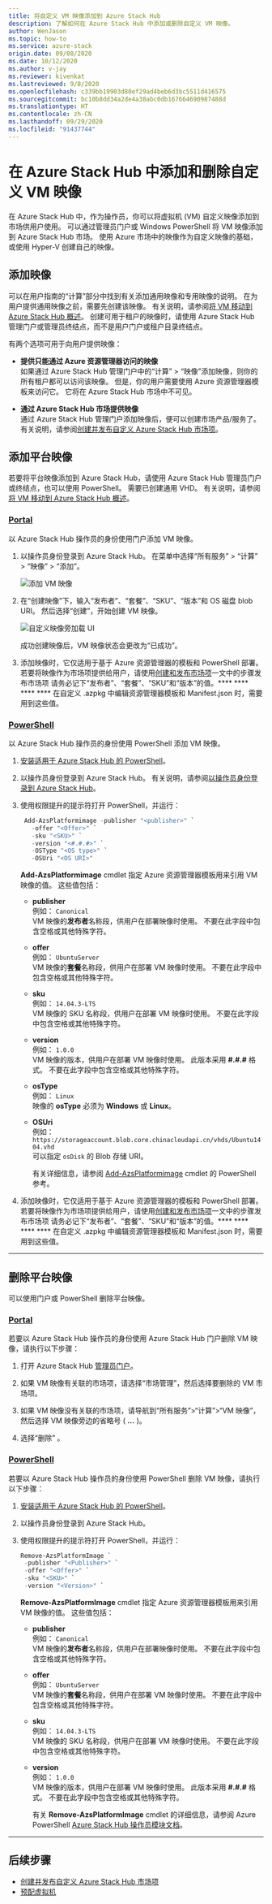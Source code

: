 ```yaml
---
title: 将自定义 VM 映像添加到 Azure Stack Hub
description: 了解如何在 Azure Stack Hub 中添加或删除自定义 VM 映像。
author: WenJason
ms.topic: how-to
ms.service: azure-stack
origin.date: 09/08/2020
ms.date: 10/12/2020
ms.author: v-jay
ms.reviewer: kivenkat
ms.lastreviewed: 9/8/2020
ms.openlocfilehash: c339bb19903d80ef29ad4beb6d3bc5511d416575
ms.sourcegitcommit: bc10b8dd34a2de4a38abc0db167664690987488d
ms.translationtype: HT
ms.contentlocale: zh-CN
ms.lasthandoff: 09/29/2020
ms.locfileid: "91437744"
---
```

# <a name="add-and-remove-a-custom-vm-image-to-azure-stack-hub"></a>在 Azure Stack Hub 中添加和删除自定义 VM 映像

在 Azure Stack Hub 中，作为操作员，你可以将虚拟机 (VM) 自定义映像添加到市场供用户使用。 可以通过管理员门户或 Windows PowerShell 将 VM 映像添加到 Azure Stack Hub 市场。 使用 Azure 市场中的映像作为自定义映像的基础，或使用 Hyper-V 创建自己的映像。

## <a name="add-an-image"></a>添加映像

可以在用户指南的“计算”部分中找到有关添加通用映像和专用映像的说明。 在为用户提供通用映像之前，需要先创建该映像。 有关说明，请参阅[将 VM 移动到 Azure Stack Hub 概述](/azure-stack/user/vm-move-overview)。 创建可用于租户的映像时，请使用 Azure Stack Hub 管理门户或管理员终结点，而不是用户门户或租户目录终结点。

有两个选项可用于向用户提供映像：

- **提供只能通过 Azure 资源管理器访问的映像**  
  如果通过 Azure Stack Hub 管理门户中的“计算” > “映像”添加映像，则你的所有租户都可以访问该映像。 但是，你的用户需要使用 Azure 资源管理器模板来访问它。 它将在 Azure Stack Hub 市场中不可见。

- **通过 Azure Stack Hub 市场提供映像**  
    通过 Azure Stack Hub 管理门户添加映像后，便可以创建市场产品/服务了。 有关说明，请参阅[创建并发布自定义 Azure Stack Hub 市场项](azure-stack-create-and-publish-marketplace-item.md)。


## <a name="add-a-platform-image"></a>添加平台映像

若要将平台映像添加到 Azure Stack Hub，请使用 Azure Stack Hub 管理员门户或终结点，也可以使用 PowerShell。 需要已创建通用 VHD。 有关说明，请参阅[将 VM 移动到 Azure Stack Hub 概述](/azure-stack/user/vm-move-overview)。

### <a name="portal"></a>[Portal](#tab/image-add-portal)

以 Azure Stack Hub 操作员的身份使用门户添加 VM 映像。

1. 以操作员身份登录到 Azure Stack Hub。 在菜单中选择“所有服务” > “计算” > “映像” > “添加”。   

   ![添加 VM 映像](./media/azure-stack-add-vm-image/tca4.png)

2. 在“创建映像”下，输入“发布者”、“套餐”、“SKU”、“版本”和 OS 磁盘 blob URI。 然后选择“创建”，开始创建 VM 映像。

   ![自定义映像旁加载 UI](./media/azure-stack-add-vm-image/tca5.png)

   成功创建映像后，VM 映像状态会更改为“已成功”。

3. 添加映像时，它仅适用于基于 Azure 资源管理器的模板和 PowerShell 部署。 若要将映像作为市场项提供给用户，请使用[创建和发布市场项](azure-stack-create-and-publish-marketplace-item.md)一文中的步骤发布市场项 请务必记下“发布者”、“套餐”、“SKU”和“版本”的值。**** **** **** **** 在自定义 .azpkg 中编辑资源管理器模板和 Manifest.json 时，需要用到这些值。

### <a name="powershell"></a>[PowerShell](#tab/image-add-ps)

 以 Azure Stack Hub 操作员的身份使用 PowerShell 添加 VM 映像。

1. [安装适用于 Azure Stack Hub 的 PowerShell](azure-stack-powershell-install.md)。  

2. 以操作员身份登录到 Azure Stack Hub。 有关说明，请参阅[以操作员身份登录到 Azure Stack Hub](azure-stack-powershell-configure-admin.md)。

3. 使用权限提升的提示符打开 PowerShell，并运行：

   ```powershell
    Add-AzsPlatformimage -publisher "<publisher>" `
      -offer "<Offer>" `
      -sku "<SKU>" `
      -version "<#.#.#>" `
      -OSType "<OS type>" `
      -OSUri "<OS URI>"
   ```

   **Add-AzsPlatformimage** cmdlet 指定 Azure 资源管理器模板用来引用 VM 映像的值。 这些值包括：
   - **publisher**  
     例如： `Canonical`  
     VM 映像的**发布者**名称段，供用户在部署映像时使用。 不要在此字段中包含空格或其他特殊字符。  
   - **offer**  
     例如： `UbuntuServer`  
     VM 映像的**套餐**名称段，供用户在部署 VM 映像时使用。 不要在此字段中包含空格或其他特殊字符。  
   - **sku**  
     例如： `14.04.3-LTS`  
     VM 映像的 SKU 名称段，供用户在部署 VM 映像时使用。 不要在此字段中包含空格或其他特殊字符。  
   - **version**  
     例如： `1.0.0`  
     VM 映像的版本，供用户在部署 VM 映像时使用。 此版本采用 **\#.\#.\#** 格式。 不要在此字段中包含空格或其他特殊字符。  
   - **osType**  
     例如： `Linux`  
     映像的 **osType** 必须为 **Windows** 或 **Linux**。  
   - **OSUri**  
     例如： `https://storageaccount.blob.core.chinacloudapi.cn/vhds/Ubuntu1404.vhd`  
     可以指定 `osDisk` 的 Blob 存储 URI。  

     有关详细信息，请参阅 [Add-AzsPlatformimage](https://docs.microsoft.com/powershell/module/azs.compute.admin/add-azsplatformimage) cmdlet 的 PowerShell 参考。

4. 添加映像时，它仅适用于基于 Azure 资源管理器的模板和 PowerShell 部署。 若要将映像作为市场项提供给用户，请使用[创建和发布市场项](azure-stack-create-and-publish-marketplace-item.md)一文中的步骤发布市场项 请务必记下“发布者”、“套餐”、“SKU”和“版本”的值。**** **** **** **** 在自定义 .azpkg 中编辑资源管理器模板和 Manifest.json 时，需要用到这些值。

---

## <a name="remove-a-platform-image"></a>删除平台映像

可以使用门户或 PowerShell 删除平台映像。

### <a name="portal"></a>[Portal](#tab/image-rem-portal)

若要以 Azure Stack Hub 操作员的身份使用 Azure Stack Hub 门户删除 VM 映像，请执行以下步骤：

1. 打开 Azure Stack Hub [管理员门户](https://portal.azure.cn/signin/index)。

2. 如果 VM 映像有关联的市场项，请选择“市场管理”，然后选择要删除的 VM 市场项。

3. 如果 VM 映像没有关联的市场项，请导航到“所有服务”>“计算”>“VM 映像”，然后选择 VM 映像旁边的省略号 ( **...** )。

4. 选择“删除” 。

### <a name="powershell"></a>[PowerShell](#tab/image-rem-ps)

若要以 Azure Stack Hub 操作员的身份使用 PowerShell 删除 VM 映像，请执行以下步骤：

1. [安装适用于 Azure Stack Hub 的 PowerShell](azure-stack-powershell-install.md)。

2. 以操作员身份登录到 Azure Stack Hub。

3. 使用权限提升的提示符打开 PowerShell，并运行：

   ```powershell  
   Remove-AzsPlatformImage `
    -publisher "<Publisher>" `
    -offer "<Offer>" `
    -sku "<SKU>" `
    -version "<Version>" `
   ```

   **Remove-AzsPlatformImage** cmdlet 指定 Azure 资源管理器模板用来引用 VM 映像的值。 这些值包括：
   - **publisher**  
     例如： `Canonical`  
     VM 映像的**发布者**名称段，供用户在部署映像时使用。 不要在此字段中包含空格或其他特殊字符。  
   - **offer**  
     例如： `UbuntuServer`  
     VM 映像的**套餐**名称段，供用户在部署 VM 映像时使用。 不要在此字段中包含空格或其他特殊字符。  
   - **sku**  
     例如： `14.04.3-LTS`  
     VM 映像的 SKU 名称段，供用户在部署 VM 映像时使用。 不要在此字段中包含空格或其他特殊字符。  
   - **version**  
     例如： `1.0.0`  
     VM 映像的版本，供用户在部署 VM 映像时使用。 此版本采用 **\#.\#.\#** 格式。 不要在此字段中包含空格或其他特殊字符。  

     有关 **Remove-AzsPlatformImage** cmdlet 的详细信息，请参阅 Azure PowerShell [Azure Stack Hub 操作员模块文档](https://docs.microsoft.com/powershell/azure/azure-stack/overview)。
---
## <a name="next-steps"></a>后续步骤

- [创建并发布自定义 Azure Stack Hub 市场项](azure-stack-create-and-publish-marketplace-item.md)
- [预配虚拟机](../user/azure-stack-create-vm-template.md)
